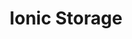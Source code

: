 ---
title: Ionic Storage
description: Manage app state between sessions with Ionic Storage
weight: 11
lastmod: 2020-04-12T10:11:30-02:00
draft: false
vimeo: 348515219
emoji: 💾
---